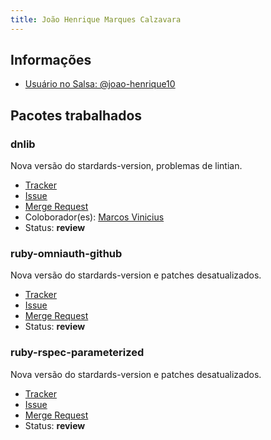 ```yaml
---
title: João Henrique Marques Calzavara
---
```


## Informações

- [Usuário no Salsa: @joao-henrique10](https://salsa.debian.org/joao-henrique10)

## Pacotes trabalhados

### dnlib

Nova versão do stardards-version, problemas de lintian.

- [Tracker](https://tracker.debian.org/pkg/dnlib)
- [Issue](https://salsa.debian.org/debian-brasilia-team/docs/-/issues/63)
- [Merge Request](https://salsa.debian.org/pkg-security-team/dnlib/-/merge_requests/1)
- Coloborador(es): [Marcos Vinicius](https://salsa.debian.org/Marcos574)
- Status: **review**

### ruby-omniauth-github

Nova versão do stardards-version e patches desatualizados.

- [Tracker](https://tracker.debian.org/pkg/ruby-omniauth-github)
- [Issue](https://salsa.debian.org/debian-brasilia-team/docs/-/issues/99)
- [Merge Request](https://salsa.debian.org/ruby-team/ruby-omniauth-github/-/merge_requests/1)
- Status: **review**

### ruby-rspec-parameterized

Nova versão do stardards-version e patches desatualizados.

- [Tracker](https://tracker.debian.org/pkg/ruby-rspec-parameterized)
- [Issue](https://salsa.debian.org/debian-brasilia-team/docs/-/issues/100)
- [Merge Request](https://salsa.debian.org/ruby-team/ruby-rspec-parameterized/-/merge_requests/1)
- Status: **review**

